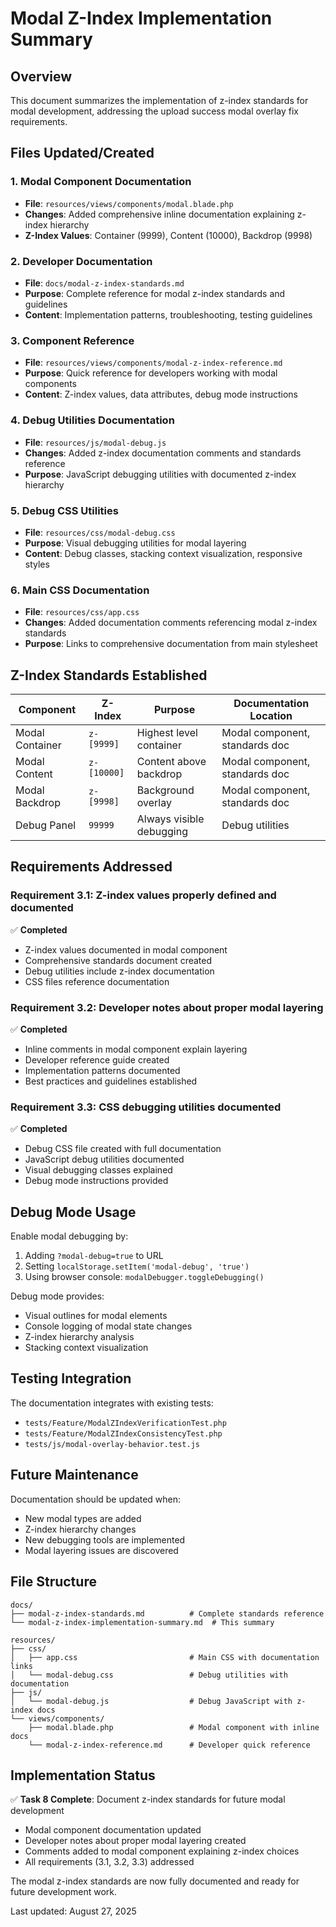 # Modal Z-Index Implementation Summary

## Overview

This document summarizes the implementation of z-index standards for modal development, addressing the upload success modal overlay fix requirements.

## Files Updated/Created

### 1. Modal Component Documentation
- **File**: `resources/views/components/modal.blade.php`
- **Changes**: Added comprehensive inline documentation explaining z-index hierarchy
- **Z-Index Values**: Container (9999), Content (10000), Backdrop (9998)

### 2. Developer Documentation
- **File**: `docs/modal-z-index-standards.md`
- **Purpose**: Complete reference for modal z-index standards and guidelines
- **Content**: Implementation patterns, troubleshooting, testing guidelines

### 3. Component Reference
- **File**: `resources/views/components/modal-z-index-reference.md`
- **Purpose**: Quick reference for developers working with modal components
- **Content**: Z-index values, data attributes, debug mode instructions

### 4. Debug Utilities Documentation
- **File**: `resources/js/modal-debug.js`
- **Changes**: Added z-index documentation comments and standards reference
- **Purpose**: JavaScript debugging utilities with documented z-index hierarchy

### 5. Debug CSS Utilities
- **File**: `resources/css/modal-debug.css`
- **Purpose**: Visual debugging utilities for modal layering
- **Content**: Debug classes, stacking context visualization, responsive styles

### 6. Main CSS Documentation
- **File**: `resources/css/app.css`
- **Changes**: Added documentation comments referencing modal z-index standards
- **Purpose**: Links to comprehensive documentation from main stylesheet

## Z-Index Standards Established

| Component | Z-Index | Purpose | Documentation Location |
|-----------|---------|---------|------------------------|
| Modal Container | `z-[9999]` | Highest level container | Modal component, standards doc |
| Modal Content | `z-[10000]` | Content above backdrop | Modal component, standards doc |
| Modal Backdrop | `z-[9998]` | Background overlay | Modal component, standards doc |
| Debug Panel | `99999` | Always visible debugging | Debug utilities |

## Requirements Addressed

### Requirement 3.1: Z-index values properly defined and documented
✅ **Completed**
- Z-index values documented in modal component
- Comprehensive standards document created
- Debug utilities include z-index documentation
- CSS files reference documentation

### Requirement 3.2: Developer notes about proper modal layering
✅ **Completed**
- Inline comments in modal component explain layering
- Developer reference guide created
- Implementation patterns documented
- Best practices and guidelines established

### Requirement 3.3: CSS debugging utilities documented
✅ **Completed**
- Debug CSS file created with full documentation
- JavaScript debug utilities documented
- Visual debugging classes explained
- Debug mode instructions provided

## Debug Mode Usage

Enable modal debugging by:
1. Adding `?modal-debug=true` to URL
2. Setting `localStorage.setItem('modal-debug', 'true')`
3. Using browser console: `modalDebugger.toggleDebugging()`

Debug mode provides:
- Visual outlines for modal elements
- Console logging of modal state changes
- Z-index hierarchy analysis
- Stacking context visualization

## Testing Integration

The documentation integrates with existing tests:
- `tests/Feature/ModalZIndexVerificationTest.php`
- `tests/Feature/ModalZIndexConsistencyTest.php`
- `tests/js/modal-overlay-behavior.test.js`

## Future Maintenance

Documentation should be updated when:
- New modal types are added
- Z-index hierarchy changes
- New debugging tools are implemented
- Modal layering issues are discovered

## File Structure

```
docs/
├── modal-z-index-standards.md          # Complete standards reference
└── modal-z-index-implementation-summary.md  # This summary

resources/
├── css/
│   ├── app.css                         # Main CSS with documentation links
│   └── modal-debug.css                 # Debug utilities with documentation
├── js/
│   └── modal-debug.js                  # Debug JavaScript with z-index docs
└── views/components/
    ├── modal.blade.php                 # Modal component with inline docs
    └── modal-z-index-reference.md      # Developer quick reference
```

## Implementation Status

✅ **Task 8 Complete**: Document z-index standards for future modal development
- Modal component documentation updated
- Developer notes about proper modal layering created
- Comments added to modal component explaining z-index choices
- All requirements (3.1, 3.2, 3.3) addressed

The modal z-index standards are now fully documented and ready for future development work.

Last updated: August 27, 2025